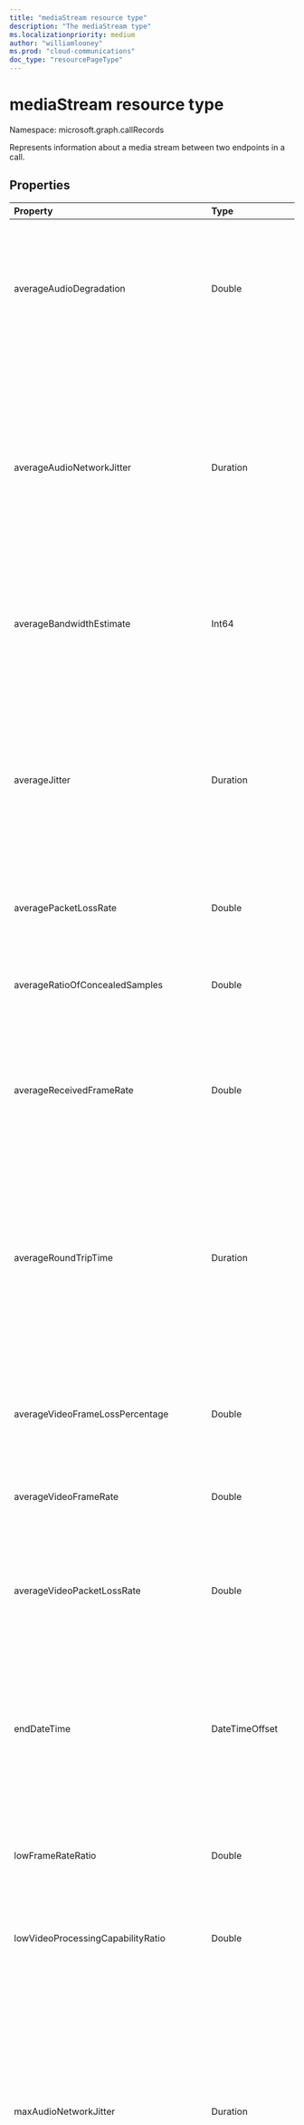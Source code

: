 ```yaml
---
title: "mediaStream resource type"
description: "The mediaStream type"
ms.localizationpriority: medium
author: "williamlooney"
ms.prod: "cloud-communications"
doc_type: "resourcePageType"
---
```


# mediaStream resource type

Namespace: microsoft.graph.callRecords

Represents information about a media stream between two endpoints in a call.

## Properties

| Property     | Type        | Description |
|:-------------|:------------|:------------|
|averageAudioDegradation|Double|Average Network Mean Opinion Score degradation for stream. Represents how much the network loss and jitter has impacted the quality of received audio.|
|averageAudioNetworkJitter|Duration|Average jitter for the stream computed as specified in [RFC 3550][], denoted in [ISO 8601][] format. For example, 1 second is denoted as `'PT1S'`, where 'P' is the duration designator, 'T' is the time designator, and 'S' is the second designator.|
|averageBandwidthEstimate|Int64|Average estimated bandwidth available between two endpoints in bits per second.|
|averageJitter|Duration|Average jitter for the stream computed as specified in [RFC 3550][], denoted in [ISO 8601][] format. For example, 1 second is denoted as `'PT1S'`, where 'P' is the duration designator, 'T' is the time designator, and 'S' is the second designator.|
|averagePacketLossRate|Double|Average packet loss rate for stream.|
|averageRatioOfConcealedSamples|Double|Ratio of the number of audio frames with samples generated by packet loss concealment to the total number of audio frames.|
|averageReceivedFrameRate|Double|Average frames per second received for all video streams computed over the duration of the session.|
|averageRoundTripTime|Duration|Average network propagation round-trip time computed as specified in [RFC 3550][], denoted in [ISO 8601][] format. For example, 1 second is denoted as `'PT1S'`, where 'P' is the duration designator, 'T' is the time designator, and 'S' is the second designator.|
|averageVideoFrameLossPercentage|Double|Average percentage of video frames lost as displayed to the user.|
|averageVideoFrameRate|Double|Average frames per second received for a video stream, computed over the duration of the session.|
|averageVideoPacketLossRate|Double|Average fraction of packets lost, as specified in [RFC 3550][], computed over the duration of the session.|
|endDateTime|DateTimeOffset|UTC time when the stream ended. The DateTimeOffset type represents date and time information using ISO 8601 format and is always in UTC time. For example, midnight UTC on Jan 1, 2014 is `2014-01-01T00:00:00Z`|
|lowFrameRateRatio|Double|Fraction of the call where frame rate is less than 7.5 frames per second.|
|lowVideoProcessingCapabilityRatio|Double|Fraction of the call that the client is running less than 70% expected video processing capability.|
|maxAudioNetworkJitter|Duration|Maximum of audio network jitter computed over each of the 20 second windows during the session, denoted in [ISO 8601][] format. For example, 1 second is denoted as `'PT1S'`, where 'P' is the duration designator, 'T' is the time designator, and 'S' is the second designator.|
|maxJitter|Duration|Maximum jitter for the stream computed as specified in RFC 3550, denoted in [ISO 8601][] format. For example, 1 second is denoted as `'PT1S'`, where 'P' is the duration designator, 'T' is the time designator, and 'S' is the second designator.|
|maxPacketLossRate|Double|Maximum packet loss rate for the stream.|
|maxRatioOfConcealedSamples|Double|Maximum ratio of packets concealed by the healer.|
|maxRoundTripTime|Duration|Maximum network propagation round-trip time computed as specified in [RFC 3550][], denoted in [ISO 8601][] format. For example, 1 second is denoted as `'PT1S'`, where 'P' is the duration designator, 'T' is the time designator, and 'S' is the second designator.|
|packetUtilization|Int64|Packet count for the stream.|
|postForwardErrorCorrectionPacketLossRate|Double|Packet loss rate after FEC has been applied aggregated across all video streams and codecs.|
|startDateTime|DateTimeOffset|UTC time when the stream started. The DateTimeOffset type represents date and time information using ISO 8601 format and is always in UTC time. For example, midnight UTC on Jan 1, 2014 is `2014-01-01T00:00:00Z`|
|streamDirection|microsoft.graph.callRecords.mediaStreamDirection|Indicates the direction of the media stream. Possible values are: `callerToCallee`, `calleeToCaller`.|
|streamId|String|Unique identifier for the stream.|
|wasMediaBypassed|Boolean|True if the media stream bypassed the Mediation Server and went straight between client and PSTN Gateway/PBX, false otherwise.|


## JSON representation

The following is a JSON representation of the resource.

<!-- {
  "blockType": "resource",
  "optionalProperties": [

  ],
  "@odata.type": "microsoft.graph.callRecords.mediaStream",
  "baseType": null
}-->

```json
{
  "averageAudioDegradation": "Double",
  "averageAudioNetworkJitter": "String (duration)",
  "averageBandwidthEstimate": 1024,
  "averageJitter": "String (duration)",
  "averagePacketLossRate": "Double",
  "averageRatioOfConcealedSamples": "Double",
  "averageReceivedFrameRate": "Double",
  "averageRoundTripTime": "String (duration)",
  "averageVideoFrameLossPercentage": "Double",
  "averageVideoFrameRate": "Double",
  "averageVideoPacketLossRate": "Double",
  "endDateTime": "String (timestamp)",
  "lowFrameRateRatio": "Double",
  "lowVideoProcessingCapabilityRatio": "Double",
  "maxAudioNetworkJitter": "String (duration)",
  "maxJitter": "String (duration)",
  "maxPacketLossRate": "Double",
  "maxRatioOfConcealedSamples": "Double",
  "maxRoundTripTime": "String (duration)",
  "packetUtilization": 1024,
  "postForwardErrorCorrectionPacketLossRate": "Double",
  "startDateTime": "String (timestamp)",
  "streamDirection": "String",
  "streamId": "String",
  "wasMediaBypassed": true
}
```

[ISO 8601]: https://www.iso.org/iso/iso8601
[RFC 3550]: https://tools.ietf.org/html/rfc3550

<!-- uuid: 16cd6b66-4b1a-43a1-adaf-3a886856ed98
2019-02-04 14:57:30 UTC -->
<!-- {
  "type": "#page.annotation",
  "description": "mediaStream resource",
  "keywords": "",
  "section": "documentation",
  "tocPath": ""
}-->
